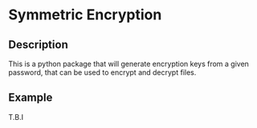 # Symmetric Encryption

## Description
This is a python package that will generate encryption keys from a given password, that can be used to encrypt and decrypt files.

## Example
T.B.I